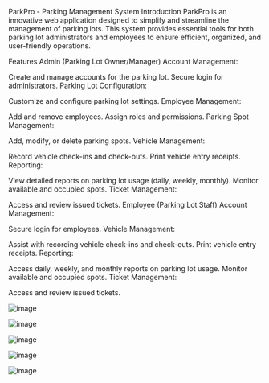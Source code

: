 ParkPro - Parking Management System
Introduction
ParkPro is an innovative web application designed to simplify and streamline the management of parking lots. This system provides essential tools for both parking lot administrators and employees to ensure efficient, organized, and user-friendly operations.

Features
Admin (Parking Lot Owner/Manager)
Account Management:

Create and manage accounts for the parking lot.
Secure login for administrators.
Parking Lot Configuration:

Customize and configure parking lot settings.
Employee Management:

Add and remove employees.
Assign roles and permissions.
Parking Spot Management:

Add, modify, or delete parking spots.
Vehicle Management:

Record vehicle check-ins and check-outs.
Print vehicle entry receipts.
Reporting:

View detailed reports on parking lot usage (daily, weekly, monthly).
Monitor available and occupied spots.
Ticket Management:

Access and review issued tickets.
Employee (Parking Lot Staff)
Account Management:

Secure login for employees.
Vehicle Management:

Assist with recording vehicle check-ins and check-outs.
Print vehicle entry receipts.
Reporting:

Access daily, weekly, and monthly reports on parking lot usage.
Monitor available and occupied spots.
Ticket Management:

Access and review issued tickets.

![image](https://github.com/bayan-alhadidi/parking-management-web-app/assets/68386289/c0f0e5c4-5a60-4577-9460-60d0c8d88206)

![image](https://github.com/bayan-alhadidi/parking-management-web-app/assets/68386289/02a9c749-f4ba-4320-baa0-2584079115af)

![image](https://github.com/bayan-alhadidi/parking-management-web-app/assets/68386289/a7829290-5e1a-4aee-8b56-dade922f8b1d)

![image](https://github.com/bayan-alhadidi/parking-management-web-app/assets/68386289/288edb81-f8ee-4dfa-a8d8-82dee745bf84)

![image](https://github.com/bayan-alhadidi/parking-management-web-app/assets/68386289/4d72a8d4-4d89-4808-8683-ec895747ec57)

